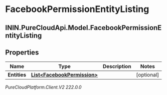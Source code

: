 # FacebookPermissionEntityListing

## ININ.PureCloudApi.Model.FacebookPermissionEntityListing

## Properties

|Name | Type | Description | Notes|
|------------ | ------------- | ------------- | -------------|
| **Entities** | [**List&lt;FacebookPermission&gt;**](FacebookPermission) |  | [optional] |



_PureCloudPlatform.Client.V2 222.0.0_
